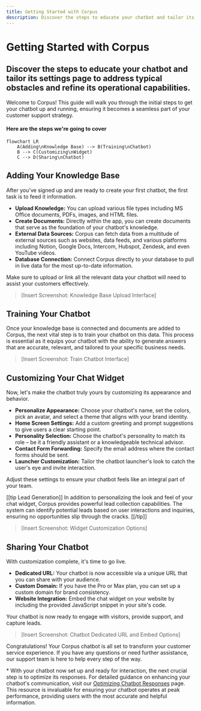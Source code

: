 ```yaml
---
title: Getting Started with Corpus
description: Discover the steps to educate your chatbot and tailor its settings page to address typical obstacles and refine its operational capabilities.
---
```


# Getting Started with Corpus
## Discover the steps to educate your chatbot and tailor its settings page to address typical obstacles and refine its operational capabilities.

Welcome to Corpus! This guide will walk you through the initial steps to get your chatbot up and running, ensuring it becomes a seamless part of your customer support strategy.

#### Here are the steps we're going to cover

```mermaid
flowchart LR 
    A(Adding\nKnowledge Base) --> B(Training\nChatbot)
    B --> C(Customizing\nWidget)
    C --> D(Sharing\nChatbot)
```

## Adding Your Knowledge Base

After you've signed up and are ready to create your first chatbot, the first task is to feed it information.

- **Upload Knowledge:** You can upload various file types including MS Office documents, PDFs, images, and HTML files.
- **Create Documents:** Directly within the app, you can create documents that serve as the foundation of your chatbot's knowledge.
- **External Data Sources:** Corpus can fetch data from a multitude of external sources such as websites, data feeds, and various platforms including Notion, Google Docs, Intercom, Hubspot, Zendesk, and even YouTube videos.
- **Database Connection:** Connect Corpus directly to your database to pull in live data for the most up-to-date information.

Make sure to upload or link all the relevant data your chatbot will need to assist your customers effectively.

> [Insert Screenshot: Knowledge Base Upload Interface]

## Training Your Chatbot

Once your knowledge base is connected and documents are added to Corpus, the next vital step is to train your chatbot on this data. This process is essential as it equips your chatbot with the ability to generate answers that are accurate, relevant, and tailored to your specific business needs.

> [Insert Screenshot: Train Chatbot Interface]

## Customizing Your Chat Widget

Now, let's make the chatbot truly yours by customizing its appearance and behavior.

- **Personalize Appearance:** Choose your chatbot's name, set the colors, pick an avatar, and select a theme that aligns with your brand identity.
- **Home Screen Settings:** Add a custom greeting and prompt suggestions to give users a clear starting point.
- **Personality Selection:** Choose the chatbot's personality to match its role – be it a friendly assistant or a knowledgeable technical advisor.
- **Contact Form Forwarding:** Specify the email address where the contact forms should be sent.
- **Launcher Customization:** Tailor the chatbot launcher's look to catch the user's eye and invite interaction.

Adjust these settings to ensure your chatbot feels like an integral part of your team.

[[tip Lead Generation]]
In addition to personalizing the look and feel of your chat widget, Corpus provides powerful lead collection capabilities. The system can identify potential leads based on user interactions and inquiries, ensuring no opportunities slip through the cracks.
[[/tip]]

> [Insert Screenshot: Widget Customization Options]

## Sharing Your Chatbot

With customization complete, it's time to go live.

- **Dedicated URL:** Your chatbot is now accessible via a unique URL that you can share with your audience.
- **Custom Domain:** If you have the Pro or Max plan, you can set up a custom domain for brand consistency.
- **Website Integration:** Embed the chat widget on your website by including the provided JavaScript snippet in your site's code.

Your chatbot is now ready to engage with visitors, provide support, and capture leads.

> [Insert Screenshot: Chatbot Dedicated URL and Embed Options]

Congratulations! Your Corpus chatbot is all set to transform your customer service experience. If you have any questions or need further assistance, our support team is here to help every step of the way.

\* With your chatbot now set up and ready for interaction, the next crucial step is to optimize its responses. For detailed guidance on enhancing your chatbot's communication, visit our [Optimizing Chatbot Responses](/overview/optimize-response-quality.md) page. This resource is invaluable for ensuring your chatbot operates at peak performance, providing users with the most accurate and helpful information.
